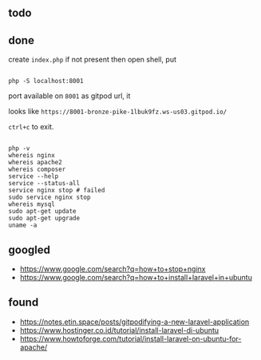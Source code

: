 
## todo

## done

create ```index.php``` if not present then open shell, put
 
```shell

php -S localhost:8001

```

port available on ```8001``` as gitpod url, it

looks like ```https://8001-bronze-pike-1lbuk9fz.ws-us03.gitpod.io/```

```ctrl+c``` to exit.

```shell

php -v
whereis nginx
whereis apache2
whereis composer
service --help
service --status-all
service nginx stop # failed
sudo service nginx stop
whereis mysql
sudo apt-get update
sudo apt-get upgrade
uname -a

```

## googled

- https://www.google.com/search?q=how+to+stop+nginx
- https://www.google.com/search?q=how+to+install+laravel+in+ubuntu

## found

- https://notes.etin.space/posts/gitpodifying-a-new-laravel-application
- https://www.hostinger.co.id/tutorial/install-laravel-di-ubuntu
- https://www.howtoforge.com/tutorial/install-laravel-on-ubuntu-for-apache/
